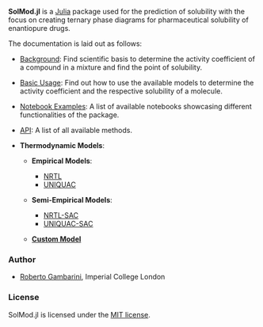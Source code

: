 **SolMod.jl** is a [Julia](http://julialang.org) package used for the prediction of solubility with the focus on creating ternary phase diagrams for pharmaceutical solubility of enantiopure drugs.

The documentation is laid out as follows:

- [Background](https://rgambarini.github.io/SolMod.jl/dev/background/): Find scientific basis to determine the activity coefficient of a compound in a mixture and find the point of solubility.  
  
- [Basic Usage](https://rgambarini.github.io/SolMod.jl/dev/basic_usage/): Find out how to use the available models to determine the activity coefficient and the respective solubility of a molecule.

- [Notebook Examples](https://rgambarini.github.io/SolMod.jl/dev/notebook_examples/): A list of available notebooks showcasing different functionalities of the package.
  
- [API](https://rgambarini.github.io/SolMod.jl/dev/api/): A list of all available methods.

- **Thermodynamic Models**:

  - **Empirical Models**:
  
      - [NRTL](https://rgambarini.github.io/SolMod.jl/dev/AvailableModels/NRTL/)
      - [UNIQUAC](https://rgambarini.github.io/SolMod.jl/dev/AvailableModels/UNIQUAC/)

  - **Semi-Empirical Models**:

      - [NRTL-SAC](https://rgambarini.github.io/SolMod.jl/dev/AvailableModels/NRTL-SAC/)
      - [UNIQUAC-SAC](https://rgambarini.github.io/SolMod.jl/dev/AvailableModels/UNIQUAC-SAC/)

  - [**Custom Model**](https://rgambarini.github.io/SolMod.jl/dev/AvailableModels/CustomModels/)

### Author

- [Roberto Gambarini](mailto:rag21@imperial.ac.uk), Imperial College London

### License

SolMod.jl is licensed under the [MIT license](https://github.com/RGambarini/SolMod.jl/blob/main/LICENSE).